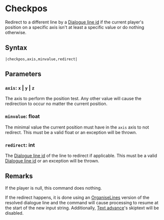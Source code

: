 # Checkpos

Redirect to a different line by a [Dialogue line id](../Common%20commands%20id%20schemes/Dialogue%20line%20id.md) if the current player's position on a specific axis isn't at least a specific value or do nothing otherwise.

## Syntax

````
|checkpos,axis,minvalue,redirect|
````

## Parameters

### `axis`: `x` | `y` | `z`

The axis to perform the position test. Any other value will cause the redirection to occur no matter the current position.

### `minvalue`: float

The minimal value the current position must have in the `axis` axis to not redirect. This must be a valid float or an exception will be thrown.

### `redirect`: int

The [Dialogue line id](../Common%20commands%20id%20schemes/Dialogue%20line%20id.md) of the line to redirect if applicable. This must be a valid [Dialogue line id](../Common%20commands%20id%20schemes/Dialogue%20line%20id.md) or an exception will be thrown.

## Remarks

If the player is null, this command does nothing.

If the redirect happens, it is done using an [OrganiseLines](../Related%20Systems/Automatic%20Line%20Breaks/OrganiseLines.md) version of the resolved dialogue line and the command will cause processing to resume at the start of the new input string. Additionally, [Text advance](../Related%20Systems/Text%20advance.md)'s skiptext will be disabled.
